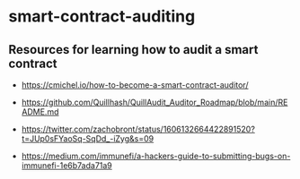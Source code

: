 # smart-contract-auditing
Resources for learning how to audit a smart contract 
-----------------------------------------------------
- https://cmichel.io/how-to-become-a-smart-contract-auditor/

- https://github.com/Quillhash/QuillAudit_Auditor_Roadmap/blob/main/README.md
- https://twitter.com/zachobront/status/1606132664422891520?t=JUp0sFYaoSq-SqDd_-iZyg&s=09
- https://medium.com/immunefi/a-hackers-guide-to-submitting-bugs-on-immunefi-1e6b7ada71a9

